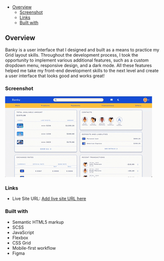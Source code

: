 - [Overview](#overview)
  - [Screenshot](#screenshot)
  - [Links](#links)
  - [Built with](#built-with)

## Overview

Banky is a user interface that I designed and built as a means to practice my Grid layout skills. Throughout the development process, I took the opportunity to implement various additional features, such as a custom dropdown menu, responsive design, and a dark mode. All these features helped me take my front-end development skills to the next level and create a user interface that looks good and works great!

### Screenshot

![](./Banky.gif)

### Links

- Live Site URL: [Add live site URL here](padmed.github.io/bankyUI/)

### Built with

- Semantic HTML5 markup
- SCSS
- JavaScript
- Flexbox
- CSS Grid
- Mobile-first workflow
- Figma
